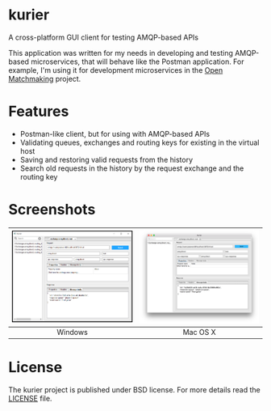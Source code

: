 # kurier
A cross-platform GUI client for testing AMQP-based APIs

This application was written for my needs in developing and testing AMQP-based microservices, that will behave like the Postman application. For example, I'm using it for development microservices in the [Open Matchmaking](https://github.com/OpenMatchmaking) project.

# Features
- Postman-like client, but for using with AMQP-based APIs
- Validating queues, exchanges and routing keys for existing in the virtual host
- Saving and restoring valid requests from the history
- Search old requests in the history by the request exchange and the routing key

# Screenshots
<img src="https://github.com/Relrin/kurier/blob/master/screenshots/windows-app.png" width="400"> | <img src="https://github.com/Relrin/kurier/blob/master/screenshots/mac-app.png" width="425">
:----------------------------------------------------------------------------:|:-------------------------:
  Windows                                                                     | Mac OS X 

# License
The kurier project is published under BSD license. For more details read the [LICENSE](https://github.com/Relrin/kurier/blob/master/LICENSE) file.
